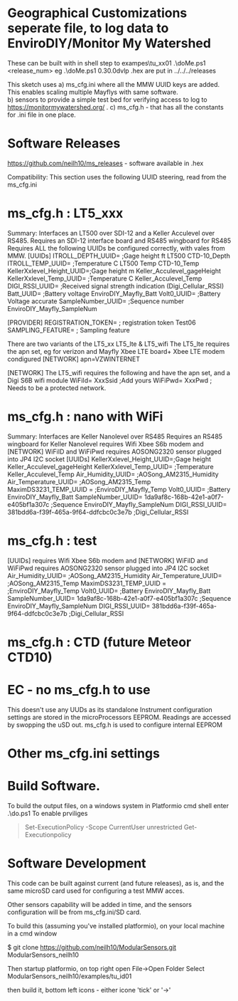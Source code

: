 # Geographical Customizations seperate file, to log data to EnviroDIY/Monitor My Watershed

These can be built with 
in shell step to exampes\tu_xx01
.\doMe.ps1  <release_num>   eg .\doMe.ps1 0.30.0dvlp  .hex are put in ../../../releases

This sketch uses 
a) ms_cfg.ini where  all the MMW UUID keys are added. This enables scaling multiple Mayflys with same software.  
b) sensors to provide a simple test bed for verifying access to log to https://monitormywatershed.org/ .
c) ms_cfg.h - that has all the constants for .ini file in one place.

Software Releases
=================
https://github.com/neilh10/ms_releases  - software available in .hex



Compatibility:
This section uses the following UUID steering, read from the ms_cfg.ini

ms_cfg.h : LT5_xxx
==================
Summary: Interfaces an LT500 over SDI-12 and a Keller Acculevel over RS485.
Requires  an SDI-12 interface board and RS485 wingboard for RS485
Requires ALL the following UUIDs be configured correctly, with vales from MMW.
[UUIDs]
ITROLL_DEPTH_UUID=        ;Gage height ft LT500 CTD-10_Depth
ITROLL_TEMP_UUID=         ;Temperature C LT500 Temp CTD-10_Temp
KellerXxlevel_Height_UUID=;Gage height m Keller_Acculevel_gageHeight
KellerXxlevel_Temp_UUID=  ;Temperature C Keller_Acculevel_Temp
DIGI_RSSI_UUID=           ;Received signal strength indication (Digi_Cellular_RSSI)
Batt_UUID=                ;Battery voltage EnviroDIY_Mayfly_Batt
Volt0_UUID=               ;Battery Voltage accurate 
SampleNumber_UUID=        ;Sequence number EnviroDIY_Mayfly_SampleNum

[PROVIDER]
REGISTRATION_TOKEN= ; registration token Test06
SAMPLING_FEATURE=   ; Sampling feature

There are two variants of the LT5_xx  LT5_lte & LT5_wifi
The LT5_lte requires the apn set, eg for verizon and Mayfly Xbee LTE board+ Xbee LTE modem condigured
[NETWORK]
apn=VZWINTERNET

[NETWORK]
The LT5_wifi requires the following and  have the apn set, and a Digi S6B wifi module 
WiFiId= XxxSsid ;Add yours
WiFiPwd= XxxPwd ; Needs to be a protected network.

ms_cfg.h : nano  with WiFi 
===============
Summary: Interfaces are Keller Nanolevel over RS485
Requires an RS485 wingboard for Keller Nanolevel
requires Wifi Xbee S6b modem and  [NETWORK] WiFiID and WiFiPwd
requires AOSONG2320 sensor plugged into JP4 I2C socket
[UUIDs]
KellerXxlevel_Height_UUID=;Gage height Keller_Acculevel_gageHeight
KellerXxlevel_Temp_UUID=  ;Temperature Keller_Acculevel_Temp
Air_Humidity_UUID=        ;AOSong_AM2315_Humidity
Air_Temperature_UUID=     ;AOSong_AM2315_Temp
MaximDS3231_TEMP_UUID =   ;EnviroDIY_Mayfly_Temp
Volt0_UUID=               ;Battery EnviroDIY_Mayfly_Batt
SampleNumber_UUID=        1da9af8c-168b-42e1-a0f7-e405bf1a307c ;Sequence EnviroDIY_Mayfly_SampleNum
DIGI_RSSI_UUID=           381bdd6a-f39f-465a-9f64-ddfcbc0c3e7b ;Digi_Cellular_RSSI



ms_cfg.h : test
===============
[UUIDs]
requires Wifi Xbee S6b modem and  [NETWORK] WiFiID and WiFiPwd
requires AOSONG2320 sensor plugged into JP4 I2C socket
Air_Humidity_UUID=        ;AOSong_AM2315_Humidity
Air_Temperature_UUID=     ;AOSong_AM2315_Temp
MaximDS3231_TEMP_UUID =   ;EnviroDIY_Mayfly_Temp
Volt0_UUID=               ;Battery EnviroDIY_Mayfly_Batt
SampleNumber_UUID=        1da9af8c-168b-42e1-a0f7-e405bf1a307c ;Sequence EnviroDIY_Mayfly_SampleNum
DIGI_RSSI_UUID=           381bdd6a-f39f-465a-9f64-ddfcbc0c3e7b ;Digi_Cellular_RSSI

ms_cfg.h : CTD (future Meteor CTD10)
====================================

EC - no ms_cfg.h to use
=======================
This doesn't use any UUDs as its standalone
Instrument configuration settings are stored in the microProcessors EEPROM.
Readings are accessed by swopping the uSD out.
ms_cfg.h is used to configure internal EEPROM


Other ms_cfg.ini settings
========================
<tbd>


Build Software.
==============
To build the output files, on a windows system in Platformio cmd shell enter .\do.ps1
To enable prviliges  
> Set-ExecutionPolicy -Scope CurrentUser unrestricted
> Get-Executionpolicy

Software Development
====================
This code can be built against current (and future releases), as is, and the same microSD card used for configuring a test MMW acces.

Other sensors capability will be added in time, and the sensors configuration will be from ms_cfg.ini/SD card.

To build this (assuming you've installed platformio),  on your local machine in a cmd window

$ git clone https://github.com/neilh10/ModularSensors.git  ModularSensors_neilh10

Then startup platformio, on top right open File->Open Folder 
Select ModularSensors_neilh10/examples/tu_id01

then build it, bottom left icons - either icone 'tick' or '->'